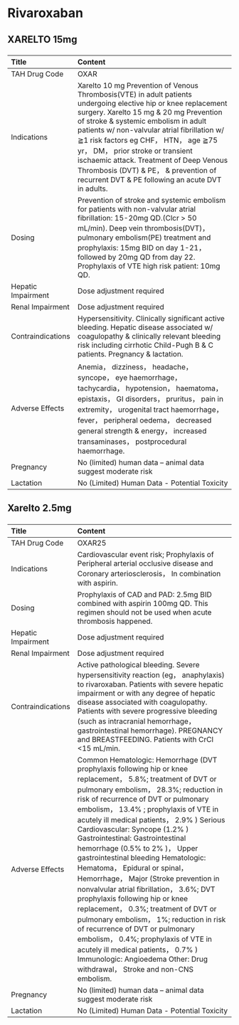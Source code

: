 # Rivaroxaban

## XARELTO 15mg

##### 

| Title              | Content                                                                                                                                                                                                                                                                                                                                                                                                                                                              |
|:-------------------|:---------------------------------------------------------------------------------------------------------------------------------------------------------------------------------------------------------------------------------------------------------------------------------------------------------------------------------------------------------------------------------------------------------------------------------------------------------------------|
| TAH Drug Code      | OXAR                                                                                                                                                                                                                                                                                                                                                                                                                                                                 |
| Indications        | Xarelto 10 mg Prevention of Venous Thrombosis(VTE) in adult patients undergoing elective hip or knee replacement surgery. Xarelto 15 mg & 20 mg Prevention of stroke & systemic embolism in adult patients w/ non-valvular atrial fibrillation w/ ≧1 risk factors eg CHF， HTN， age ≧75 yr， DM， prior stroke or transient ischaemic attack. Treatment of Deep Venous Thrombosis (DVT) & PE， & prevention of recurrent DVT & PE following an acute DVT in adults. |
| Dosing             | Prevention of stroke and systemic embolism for patients with non-valvular atrial fibrillation: 15-20mg QD.(Clcr > 50 mL/min). Deep vein thrombosis(DVT)， pulmonary embolism(PE) treatment and prophylaxis: 15mg BID on day 1-21， followed by 20mg QD from day 22. Prophylaxis of VTE high risk patient: 10mg QD.                                                                                                                                                   |
| Hepatic Impairment | Dose adjustment required                                                                                                                                                                                                                                                                                                                                                                                                                                             |
| Renal Impairment   | Dose adjustment required                                                                                                                                                                                                                                                                                                                                                                                                                                             |
| Contraindications  | Hypersensitivity. Clinically significant active bleeding. Hepatic disease associated w/ coagulopathy & clinically relevant bleeding risk including cirrhotic Child-Pugh B & C patients. Pregnancy & lactation.                                                                                                                                                                                                                                                       |
| Adverse Effects    | Anemia， dizziness， headache， syncope， eye haemorrhage， tachycardia， hypotension， haematoma， epistaxis， GI disorders， pruritus， pain in extremity， urogenital tract haemorrhage， fever， peripheral oedema， decreased general strength & energy， increased transaminases， postprocedural haemorrhage.                                                                                                                                                 |
| Pregnancy          | No (limited) human data – animal data suggest moderate risk                                                                                                                                                                                                                                                                                                                                                                                                          |
| Lactation          | No (Limited) Human Data - Potential Toxicity                                                                                                                                                                                                                                                                                                                                                                                                                         |

## Xarelto 2.5mg

##### 

| Title              | Content                                                                                                                                                                                                                                                                                                                                                                                                                                                                                                                                                                                                                                                                                                                                                                                                                                                                |
|:-------------------|:-----------------------------------------------------------------------------------------------------------------------------------------------------------------------------------------------------------------------------------------------------------------------------------------------------------------------------------------------------------------------------------------------------------------------------------------------------------------------------------------------------------------------------------------------------------------------------------------------------------------------------------------------------------------------------------------------------------------------------------------------------------------------------------------------------------------------------------------------------------------------|
| TAH Drug Code      | OXAR25                                                                                                                                                                                                                                                                                                                                                                                                                                                                                                                                                                                                                                                                                                                                                                                                                                                                 |
| Indications        | Cardiovascular event risk; Prophylaxis of Peripheral arterial occlusive disease and Coronary arteriosclerosis， In combination with aspirin.                                                                                                                                                                                                                                                                                                                                                                                                                                                                                                                                                                                                                                                                                                                           |
| Dosing             | Prophylaxis of CAD and PAD: 2.5mg BID combined with aspirin 100mg QD. This regimen should not be used when acute thrombosis happened.                                                                                                                                                                                                                                                                                                                                                                                                                                                                                                                                                                                                                                                                                                                                  |
| Hepatic Impairment | Dose adjustment required                                                                                                                                                                                                                                                                                                                                                                                                                                                                                                                                                                                                                                                                                                                                                                                                                                               |
| Renal Impairment   | Dose adjustment required                                                                                                                                                                                                                                                                                                                                                                                                                                                                                                                                                                                                                                                                                                                                                                                                                                               |
| Contraindications  | Active pathological bleeding. Severe hypersensitivity reaction (eg， anaphylaxis) to rivaroxaban. Patients with severe hepatic impairment or with any degree of hepatic disease associated with coagulopathy. Patients with severe progressive bleeding (such as intracranial hemorrhage， gastrointestinal hemorrhage). PREGNANCY and BREASTFEEDING. Patients with CrCl <15 mL/min.                                                                                                                                                                                                                                                                                                                                                                                                                                                                                   |
| Adverse Effects    | Common Hematologic: Hemorrhage (DVT prophylaxis following hip or knee replacement， 5.8%; treatment of DVT or pulmonary embolism， 28.3%; reduction in risk of recurrence of DVT or pulmonary embolism， 13.4% ; prophylaxis of VTE in acutely ill medical patients， 2.9% ) Serious Cardiovascular: Syncope (1.2% ) Gastrointestinal: Gastrointestinal hemorrhage (0.5% to 2% )， Upper gastrointestinal bleeding Hematologic: Hematoma， Epidural or spinal， Hemorrhage， Major (Stroke prevention in nonvalvular atrial fibrillation， 3.6%; DVT prophylaxis following hip or knee replacement， 0.3%; treatment of DVT or pulmonary embolism， 1%; reduction in risk of recurrence of DVT or pulmonary embolism， 0.4%; prophylaxis of VTE in acutely ill medical patients， 0.7% ) Immunologic: Angioedema Other: Drug withdrawal， Stroke and non-CNS embolism. |
| Pregnancy          | No (limited) human data – animal data suggest moderate risk                                                                                                                                                                                                                                                                                                                                                                                                                                                                                                                                                                                                                                                                                                                                                                                                            |
| Lactation          | No (Limited) Human Data - Potential Toxicity                                                                                                                                                                                                                                                                                                                                                                                                                                                                                                                                                                                                                                                                                                                                                                                                                           |

